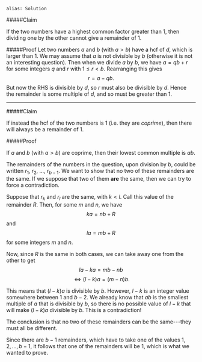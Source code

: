 ````
alias: Solution
````

#####Claim

If the two numbers have a highest common factor greater than $1$, then dividing one by the other cannot give a remainder of $1$.

#####Proof
Let two numbers $a$ and $b$ (with $a > b$) have a hcf of $d$, which is larger than $1$.  We may assume that $a$ is not divisible by $b$ (otherwise it is not an interesting question). Then when we divide $a$ by $b$, we have $a = qb + r$ for some integers $q$ and $r$ with $1 \leq r < b$. Rearranging this gives $$r = a - qb.$$ But now the RHS is divisible by $d$, so $r$ must also be divisible by $d$. Hence the remainder is some multiple of $d$, and so must be greater than $1$.

***

#####Claim

If instead the hcf of the two numbers is $1$ (i.e. they are _coprime_), then there will always be a remainder of 1.

#####Proof

If $a$ and $b$ (with $a > b$) are coprime, then their lowest common multiple is $ab$.

The remainders of the numbers in the question, upon division by $b$, could be written $r_1$, $r_2$, ..., $r_{b - 1}$. We want to show that no two of these remainders are the same. If we suppose that two of them __are__ the same, then we can try to force a contradiction.

Suppose that $r_k$ and $r_l$ are the same, with $k < l$. Call this value of the remainder $R$. Then, for some $m$ and $n$, we have
$$ka = nb + R$$
and
$$la = mb + R$$
for some integers $m$ and $n$.

Now, since $R$ is the same in both cases, we can take away one from the other to get
$$la - ka = mb - nb$$
$$\iff (l - k)a = (m - n)b.$$

This means that $(l - k)a$ is divisible by $b$. However, $l - k$ is an integer value somewhere between $1$ and $b - 2$. We already know that $ab$ is the smallest multiple of $a$ that is divisible by $b$, so there is no possible value of $l - k$ that will make $(l - k)a$ divisible by $b$. This is a contradiction!

The conclusion is that no two of these remainders can be the same---they must all be different.

Since there are $b - 1$ remainders, which have to take one of the values $1, 2, ..., b - 1$, it follows that one of the remainders will be $1$, which is what we wanted to prove.
